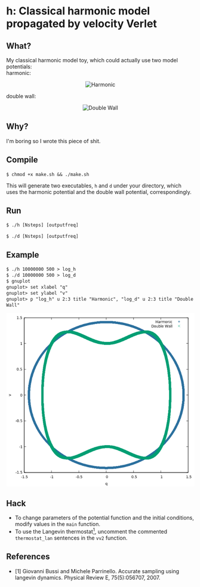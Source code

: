 # h: Classical harmonic model propagated by velocity Verlet

## What?

My classical harmonic model toy, which could actually use two  model potentials: \
harmonic:

<p align="center">

<img src="https://latex.codecogs.com/svg.latex?\Large&space;V(x)=\frac{1}{2}kx^2" title="Harmonic" />

</p>

double wall:

<p align="center">

<img src="https://latex.codecogs.com/svg.latex?\Large&space;V(x)=-kx^2+x^4" title="Double Wall" />

</p>

## Why?

I'm boring so I wrote this piece of shit.

## Compile

```shell
$ chmod +x make.sh && ./make.sh
```

This will generate two executables, `h` and `d` under your directory, which uses the harmonic potential and the double wall potential, correspondingly.

## Run

```shell
$ ./h [Nsteps] [outputfreq]
```
```shell
$ ./d [Nsteps] [outputfreq]
```

## Example

```shell
$ ./h 10000000 500 > log_h
$ ./d 10000000 500 > log_d
$ gnuplot
gnuplot> set xlabel "q"
gnuplot> set ylabel "v"
gnuplot> p "log_h" u 2:3 title "Harmonic", "log_d" u 2:3 title "Double Wall"
```

<p align="center">
   <img src="1.png" />
</p>

## Hack

- To change parameters of the potential function and the initial conditions, modify values in the `main` function.
- To use the Langevin thermostat[<sup>1</sup>](#ref-1), uncomment the commented `thermostat_lan` sentences in the `vv2` function.

## References

<div id="ref-1"></div>

- [1] Giovanni Bussi and Michele Parrinello. Accurate sampling using langevin dynamics. Physical Review E, 75(5):056707, 2007.
